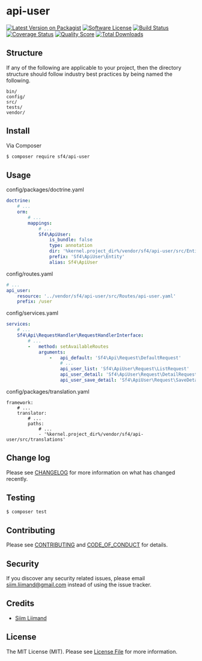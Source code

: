 # api-user

[![Latest Version on Packagist][ico-version]][link-packagist]
[![Software License][ico-license]](LICENSE.md)
[![Build Status][ico-travis]][link-travis]
[![Coverage Status][ico-scrutinizer]][link-scrutinizer]
[![Quality Score][ico-code-quality]][link-code-quality]
[![Total Downloads][ico-downloads]][link-downloads]




## Structure

If any of the following are applicable to your project, then the directory structure should follow industry best practices by being named the following.

```
bin/        
config/
src/
tests/
vendor/
```


## Install

Via Composer

``` bash
$ composer require sf4/api-user
```

## Usage

config/packages/doctrine.yaml
``` yaml
doctrine:
    # ...
    orm:
        # ...
        mappings:
            # ...
            Sf4\ApiUser:
                is_bundle: false
                type: annotation
                dir: '%kernel.project_dir%/vendor/sf4/api-user/src/Entity'
                prefix: 'Sf4\ApiUser\Entity'
                alias: Sf4\ApiUser
```

config/routes.yaml
``` yaml
# ...
api_user:
    resource: '../vendor/sf4/api-user/src/Routes/api-user.yaml'
    prefix: /user
```

config/services.yaml
``` yaml
services:
    # ...
    Sf4\Api\RequestHandler\RequestHandlerInterface:
        # ...
        -   method: setAvailableRoutes
            arguments:
                -   api_default: 'Sf4\Api\Request\DefaultRequest'
                    # ...
                    api_user_list: 'Sf4\ApiUser\Request\ListRequest'
                    api_user_detail: 'Sf4\ApiUser\Request\DetailRequest'
                    api_user_save_detail: 'Sf4\ApiUser\Request\SaveDetailRequest'
```

config/packages/translation.yaml
```
framework:
    # ...
    translator:
        # ...
        paths:
            # ...
            - '%kernel.project_dir%/vendor/sf4/api-user/src/translations'
```

## Change log

Please see [CHANGELOG](CHANGELOG.md) for more information on what has changed recently.

## Testing

``` bash
$ composer test
```

## Contributing

Please see [CONTRIBUTING](CONTRIBUTING.md) and [CODE_OF_CONDUCT](CODE_OF_CONDUCT.md) for details.

## Security

If you discover any security related issues, please email siim.liimand@gmail.com instead of using the issue tracker.

## Credits

- [Siim Liimand][link-author]

## License

The MIT License (MIT). Please see [License File](LICENSE.md) for more information.

[ico-version]: https://img.shields.io/packagist/v/sf4/api-user.svg?style=flat-square
[ico-license]: https://img.shields.io/badge/license-MIT-brightgreen.svg?style=flat-square
[ico-travis]: https://img.shields.io/travis/sf4/api-user/master.svg?style=flat-square
[ico-scrutinizer]: https://img.shields.io/scrutinizer/coverage/g/sf4/api-user.svg?style=flat-square
[ico-code-quality]: https://img.shields.io/scrutinizer/g/sf4/api-user.svg?style=flat-square
[ico-downloads]: https://img.shields.io/packagist/dt/sf4/api-user.svg?style=flat-square

[link-packagist]: https://packagist.org/packages/sf4/api-user
[link-travis]: https://travis-ci.org/sf4/api-user
[link-scrutinizer]: https://scrutinizer-ci.com/g/sf4/api-user/code-structure
[link-code-quality]: https://scrutinizer-ci.com/g/sf4/api-user
[link-downloads]: https://packagist.org/packages/sf4/api-user
[link-author]: https://github.com/siimliimand
